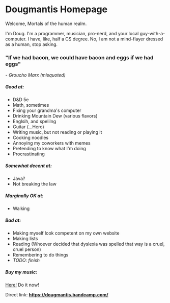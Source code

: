 # Dougmantis Homepage

Welcome, Mortals of the human realm.

I'm Doug. I'm a programmer, musician, pro-nerd, and your local guy-with-a-computer. I have, like, half a CS degree. No, I am not a mind-flayer dressed as a human, stop asking.

### "If we had bacon, we could have bacon and eggs if we had eggs"
*- Groucho Marx (misquoted)*

##### Good at:

* D&D 5e
* Math, sometimes
* Fixing your grandma's computer
* Drinking Mountain Dew (various flavors)
* Englsih, and spelilng
* Guitar (...Hero)
* Writing music, but not reading or playing it
* Cooking noodles
* Annoying my coworkers with memes
* Pretending to know what I'm doing
* Procrastinating

##### Somewhat decent at:

* Java?
* Not breaking the law

##### Marginally OK at:

* Walking

##### Bad at:

* Making myself look competent on my own website
* Making lists
* Reading (Whoever decided that dyslexia was spelled that way is a cruel, cruel person)
* Remembering to do things
* *TODO: finish*

##### Buy my music:

[Here!](https://dougmantis.bandcamp.com/) Do it now!

Direct link: **https://dougmantis.bandcamp.com/**
